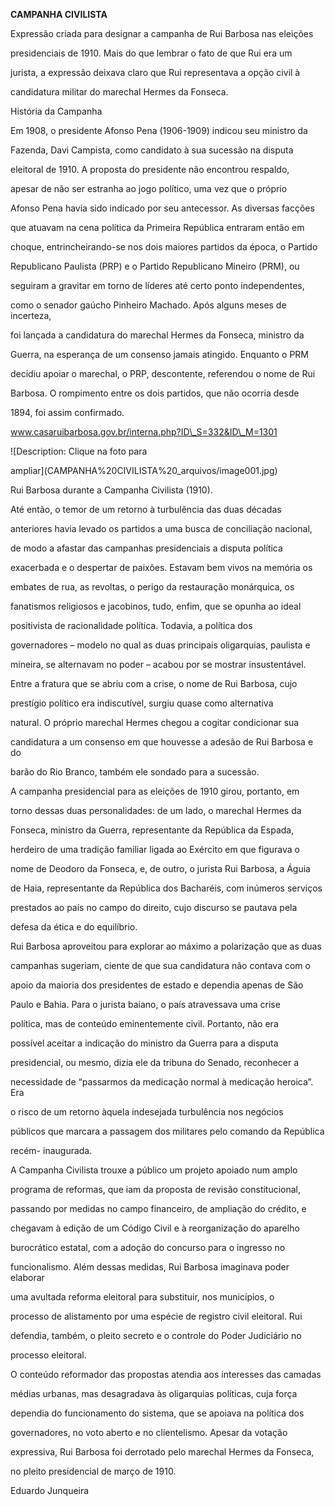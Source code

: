 **CAMPANHA CIVILISTA**



Expressão criada para designar a campanha de Rui Barbosa nas eleições

presidenciais de 1910. Mais do que lembrar o fato de que Rui era um

jurista, a expressão deixava claro que Rui representava a opção civil à

candidatura militar do marechal Hermes da Fonseca.



História da Campanha



Em 1908, o presidente Afonso Pena (1906-1909) indicou seu ministro da

Fazenda, Davi Campista, como candidato à sua sucessão na disputa

eleitoral de 1910. A proposta do presidente não encontrou respaldo,

apesar de não ser estranha ao jogo político, uma vez que o próprio

Afonso Pena havia sido indicado por seu antecessor. As diversas facções

que atuavam na cena política da Primeira República entraram então em

choque, entrincheirando-se nos dois maiores partidos da época, o Partido

Republicano Paulista (PRP) e o Partido Republicano Mineiro (PRM), ou

seguiram a gravitar em torno de líderes até certo ponto independentes,

como o senador gaúcho Pinheiro Machado. Após alguns meses de incerteza,

foi lançada a candidatura do marechal Hermes da Fonseca, ministro da

Guerra, na esperança de um consenso jamais atingido. Enquanto o PRM

decidiu apoiar o marechal, o PRP, descontente, referendou o nome de Rui

Barbosa. O rompimento entre os dois partidos, que não ocorria desde

1894, foi assim confirmado.



www.casaruibarbosa.gov.br/interna.php?ID\_S=332&ID\_M=1301



![Description: Clique na foto para

ampliar](CAMPANHA%20CIVILISTA%20_arquivos/image001.jpg)



Rui Barbosa durante a Campanha Civilista (1910).



Até então, o temor de um retorno à turbulência das duas décadas

anteriores havia levado os partidos a uma busca de conciliação nacional,

de modo a afastar das campanhas presidenciais a disputa política

exacerbada e o despertar de paixões. Estavam bem vivos na memória os

embates de rua, as revoltas, o perigo da restauração monárquica, os

fanatismos religiosos e jacobinos, tudo, enfim, que se opunha ao ideal

positivista de racionalidade política. Todavia, a política dos

governadores – modelo no qual as duas principais oligarquias, paulista e

mineira, se alternavam no poder – acabou por se mostrar insustentável.

Entre a fratura que se abriu com a crise, o nome de Rui Barbosa, cujo

prestígio político era indiscutível, surgiu quase como alternativa

natural. O próprio marechal Hermes chegou a cogitar condicionar sua

candidatura a um consenso em que houvesse a adesão de Rui Barbosa e do

barão do Rio Branco, também ele sondado para a sucessão.



A campanha presidencial para as eleições de 1910 girou, portanto, em

torno dessas duas personalidades: de um lado, o marechal Hermes da

Fonseca, ministro da Guerra, representante da República da Espada,

herdeiro de uma tradição familiar ligada ao Exército em que figurava o

nome de Deodoro da Fonseca, e, de outro, o jurista Rui Barbosa, a Águia

de Haia, representante da República dos Bacharéis, com inúmeros serviços

prestados ao país no campo do direito, cujo discurso se pautava pela

defesa da ética e do equilíbrio.



Rui Barbosa aproveitou para explorar ao máximo a polarização que as duas

campanhas sugeriam, ciente de que sua candidatura não contava com o

apoio da maioria dos presidentes de estado e dependia apenas de São

Paulo e Bahia. Para o jurista baiano, o país atravessava uma crise

política, mas de conteúdo eminentemente civil. Portanto, não era

possível aceitar a indicação do ministro da Guerra para a disputa

presidencial, ou mesmo, dizia ele da tribuna do Senado, reconhecer a

necessidade de “passarmos da medicação normal à medicação heroica”. Era

o risco de um retorno àquela indesejada turbulência nos negócios

públicos que marcara a passagem dos militares pelo comando da República

recém- inaugurada.



A Campanha Civilista trouxe a público um projeto apoiado num amplo

programa de reformas, que iam da proposta de revisão constitucional,

passando por medidas no campo financeiro, de ampliação do crédito, e

chegavam à edição de um Código Civil e à reorganização do aparelho

burocrático estatal, com a adoção do concurso para o ingresso no

funcionalismo. Além dessas medidas, Rui Barbosa imaginava poder elaborar

uma avultada reforma eleitoral para substituir, nos municípios, o

processo de alistamento por uma espécie de registro civil eleitoral. Rui

defendia, também, o pleito secreto e o controle do Poder Judiciário no

processo eleitoral.



O conteúdo reformador das propostas atendia aos interesses das camadas

médias urbanas, mas desagradava às oligarquias políticas, cuja força

dependia do funcionamento do sistema, que se apoiava na política dos

governadores, no voto aberto e no clientelismo. Apesar da votação

expressiva, Rui Barbosa foi derrotado pelo marechal Hermes da Fonseca,

no pleito presidencial de março de 1910.



Eduardo Junqueira



